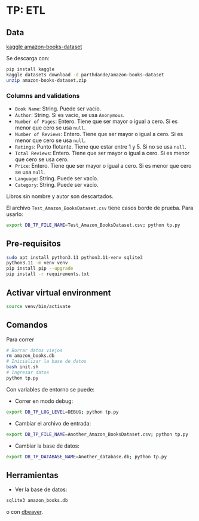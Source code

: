 # TP: ETL

## Data

[kaggle amazon-books-dataset](https://www.kaggle.com/datasets/parthdande/amazon-books-dataset)

Se descarga con:

```bash
pip install kaggle
kaggle datasets download -d parthdande/amazon-books-dataset
unzip amazon-books-dataset.zip
```

### Columns and validations

- `Book Name`: String. Puede ser vacío.
- `Author`: String. Si es vacío, se usa `Anonymous`.
- `Number of Pages`: Entero. Tiene que ser mayor o igual a cero. Si es menor que cero se usa `null`.
- `Number of Reviews`: Entero. Tiene que ser mayor o igual a cero. Si es menor que cero se usa `null`.
- `Ratings`: Punto flotante. Tiene que estar entre 1 y 5. Si no se usa `null`.
- `Total Reviews`: Entero. Tiene que ser mayor o igual a cero. Si es menor que cero se usa cero.
- `Price`: Entero. Tiene que ser mayor o igual a cero. Si es menor que cero se usa `null`.
- `Language`: String. Puede ser vacío.
- `Category`: String. Puede ser vacío.

Libros sin nombre y autor son descartados.

El archivo `Test_Amazon_BooksDataset.csv` tiene casos borde de prueba.
Para usarlo:

```bash
export DB_TP_FILE_NAME=Test_Amazon_BooksDataset.csv; python tp.py
```

## Pre-requisitos

```bash
sudo apt install python3.11 python3.11-venv sqlite3
python3.11 -m venv venv
pip install pip --upgrade
pip install -r requirements.txt
```

## Activar virtual environment

```bash
source venv/bin/activate
```

## Comandos

Para correr

```bash
# Borrar datos viejos
rm amazon_books.db
# Inicializar la base de datos
bash init.sh
# Ingresar datos
python tp.py
```

Con variables de entorno se puede:

- Correr en modo debug:

```bash
export DB_TP_LOG_LEVEL=DEBUG; python tp.py
```

- Cambiar el archivo de entrada:

```bash
export DB_TP_FILE_NAME=Another_Amazon_BooksDataset.csv; python tp.py
```

- Cambiar la base de datos:

```bash
export DB_TP_DATABASE_NAME=Another_database.db; python tp.py
```

## Herramientas

- Ver la base de datos:

```bash
sqlite3 amazon_books.db
```

o con [dbeaver](https://dbeaver.io/).
